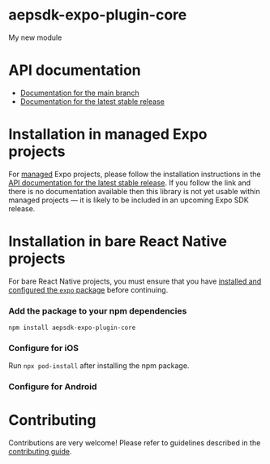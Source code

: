 # aepsdk-expo-plugin-core

My new module

# API documentation

- [Documentation for the main branch](https://github.com/expo/expo/blob/main/docs/pages/versions/unversioned/sdk/aepsdk-plugin-core.md)
- [Documentation for the latest stable release](https://docs.expo.dev/versions/latest/sdk/aepsdk-plugin-core/)

# Installation in managed Expo projects

For [managed](https://docs.expo.dev/archive/managed-vs-bare/) Expo projects, please follow the installation instructions in the [API documentation for the latest stable release](#api-documentation). If you follow the link and there is no documentation available then this library is not yet usable within managed projects &mdash; it is likely to be included in an upcoming Expo SDK release.

# Installation in bare React Native projects

For bare React Native projects, you must ensure that you have [installed and configured the `expo` package](https://docs.expo.dev/bare/installing-expo-modules/) before continuing.

### Add the package to your npm dependencies

```
npm install aepsdk-expo-plugin-core
```

### Configure for iOS

Run `npx pod-install` after installing the npm package.


### Configure for Android



# Contributing

Contributions are very welcome! Please refer to guidelines described in the [contributing guide]( https://github.com/expo/expo#contributing).

